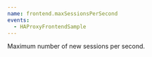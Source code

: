 ```yaml
---
name: frontend.maxSessionsPerSecond
events:
  - HAProxyFrontendSample
---
```


Maximum number of new sessions per second.
